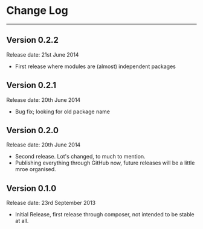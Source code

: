 # Change Log

---

## Version 0.2.2

Release date: 21st June 2014
- First release where modules are (almost) independent packages


## Version 0.2.1

Release date: 20th June 2014
- Bug fix; looking for old package name


## Version 0.2.0

Release date: 20th June 2014
- Second release. Lot's changed, to much to mention.
- Publishing everything through GitHub now, future releases will be a little mroe organised.


## Version 0.1.0

Release date: 23rd September 2013
- Initial Release, first release through composer, not intended to be stable at all.